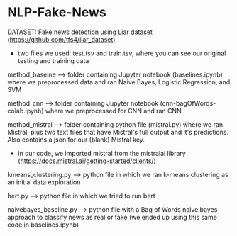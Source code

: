 # NLP-Fake-News

DATASET: Fake news detection using Liar dataset (https://github.com/tfs4/liar_dataset)
- two files we used: test.tsv and train.tsv, where you can see our original testing and training data

method_baseine --> folder containing Jupyter notebook (baselines.ipynb) where we preprocessed data and ran Naive Bayes, Logistic Regression, and SVM

method_cnn --> folder containing Jupyter notebook (cnn-bagOfWords-colab.ipynb) where we preprocessed for CNN and ran CNN

method_mistral --> folder containing python file (mistral.py) where we ran Mistral, plus two text files that have Mistral's full output and it's predictions. Also contains a json for our (blank) Mistral key.
- in our code, we imported mistral from the mistralai library (https://docs.mistral.ai/getting-started/clients/) 

kmeans_clustering.py --> python file in which we ran k-means clustering as an initial data exploration

bert.py --> python file in which we tried to run bert

naivebayes_baseline.py --> python file with a Bag of Words naive bayes approach to classify news as real or fake (we ended up using this same code in baselines.ipynb)
